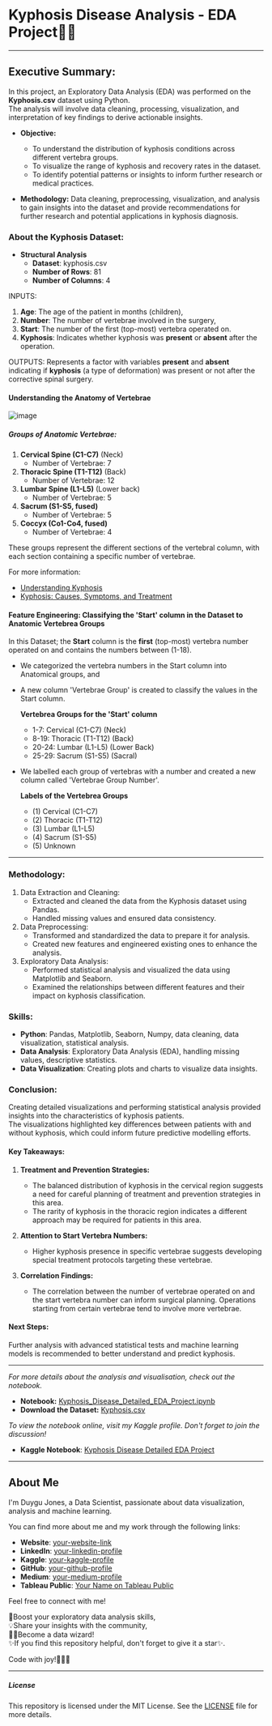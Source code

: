 # Kyphosis Disease Analysis - EDA Project🔬🔥

---

## Executive Summary:

In this project, an Exploratory Data Analysis (EDA) was performed on the **Kyphosis.csv** dataset using Python.<br> 
The analysis will involve data cleaning, processing, visualization, and interpretation of key findings to derive actionable insights.

- **Objective:**
  - To understand the distribution of kyphosis conditions across different vertebra groups.
  - To visualize the range of kyphosis and recovery rates in the dataset.
  - To identify potential patterns or insights to inform further research or medical practices.

- **Methodology:** Data cleaning, preprocessing, visualization, and analysis to gain insights into the dataset and provide recommendations for further research and potential applications in kyphosis diagnosis.<br>


### About the Kyphosis Dataset: 

- **Structural Analysis**  
    - **Dataset**: kyphosis.csv
    - **Number of Rows**: 81
    - **Number of Columns**: 4   

   
INPUTS:  
  1. **Age**: The age of the patient in months (children), 
  2. **Number**: The number of vertebrae involved in the surgery, 
  3. **Start**: The number of the first (top-most) vertebra operated on.
  4. **Kyphosis**: Indicates whether kyphosis was **present** or **absent** after the operation. 
   
OUTPUTS: Represents a factor with variables **present** and **absent** indicating if **kyphosis** (a type of deformation) was present or not after the corrective spinal surgery.


#### Understanding the Anatomy of Vertebrae

![image](https://github.com/Duygu-Jones/EDA_Projects/assets/141514497/8690fc52-43db-4a13-8abd-44e53a412b2e)


##### Groups of Anatomic Vertebrae: 

1. **Cervical Spine (C1-C7)** (Neck)
    - Number of Vertebrae: 7
2. **Thoracic Spine (T1-T12)** (Back)
    - Number of Vertebrae: 12
3. **Lumbar Spine (L1-L5)** (Lower back)
    - Number of Vertebrae: 5
4. **Sacrum (S1-S5, fused)** 
    - Number of Vertebrae: 5
5. **Coccyx (Co1-Co4, fused)**
    - Number of Vertebrae: 4

These groups represent the different sections of the vertebral column, with each section containing a specific number of vertebrae.

  For more information:
  - [Understanding Kyphosis](https://www.healthline.com/health/kyphosis)   
  - [Kyphosis: Causes, Symptoms, and Treatment](https://www.spine-health.com/conditions/spine-anatomy/kyphosis)



#### Feature Engineering: Classifying the 'Start' column in the Dataset to Anatomic Vertebrea Groups

In this Dataset; the **Start** column is the **first** (top-most) vertebra number operated on and contains the numbers between (1-18).

- We categorized the vertebra numbers in the Start column into Anatomical groups, and
- A new column 'Vertebrae Group'  is created to classify the values in the Start column.

    **Vertebrea Groups for the 'Start' column**
    - 1-7: Cervical (C1-C7) (Neck)
    - 8-19: Thoracic (T1-T12) (Back)
    - 20-24: Lumbar (L1-L5) (Lower Back)
    - 25-29: Sacrum (S1-S5) (Sacral)

- We labelled each group of vertebras with a number and created a new column called 'Vertebrae Group Number'.

    **Labels of the Vertebrea Groups**
    - (1) Cervical (C1-C7)
    - (2) Thoracic (T1-T12)
    - (3) Lumbar (L1-L5)
    - (4) Sacrum (S1-S5)
    - (5) Unknown

---

### Methodology:

1. Data Extraction and Cleaning:
   - Extracted and cleaned the data from the Kyphosis dataset using Pandas.
   - Handled missing values and ensured data consistency.
2. Data Preprocessing:
   - Transformed and standardized the data to prepare it for analysis.
   - Created new features and engineered existing ones to enhance the analysis.
3. Exploratory Data Analysis:
   - Performed statistical analysis and visualized the data using Matplotlib and Seaborn.
   - Examined the relationships between different features and their impact on kyphosis classification.

### Skills:

- **Python**: Pandas, Matplotlib, Seaborn, Numpy, data cleaning, data visualization, statistical analysis.
- **Data Analysis**: Exploratory Data Analysis (EDA), handling missing values, descriptive statistics.
- **Data Visualization**: Creating plots and charts to visualize data insights.


### Conclusion:

Creating detailed visualizations and performing statistical analysis provided insights into the characteristics of kyphosis patients.<br>
The visualizations highlighted key differences between patients with and without kyphosis, which could inform future predictive modelling efforts. 


#### Key Takeaways:

  1. **Treatment and Prevention Strategies:**
     - The balanced distribution of kyphosis in the cervical region suggests a need for careful planning of treatment and prevention strategies in this area.
     - The rarity of kyphosis in the thoracic region indicates a different approach may be required for patients in this area.
  
  2. **Attention to Start Vertebra Numbers:**
     - Higher kyphosis presence in specific vertebrae suggests developing special treatment protocols targeting these vertebrae.
  
  3. **Correlation Findings:**
     - The correlation between the number of vertebrae operated on and the start vertebra number can inform surgical planning. Operations starting from certain vertebrae tend to involve more vertebrae.


#### Next Steps:

Further analysis with advanced statistical tests and machine learning models is recommended to better understand and predict kyphosis.

---

*For more details about the analysis and visualisation, check out the notebook.*

- **Notebook:** [Kyphosis_Disease_Detailed_EDA_Project.ipynb](https://github.com/Duygu-Jones/EDA_Projects/blob/main/Kyphosis_Risk_Analysis_EDA_Project/kyphosis-disease-detailed-eda-project.ipynb)
- **Download the Dataset:** [Kyphosis.csv](https://github.com/Duygu-Jones/EDA_Projects/blob/main/Kyphosis_Risk_Analysis_EDA_Project/kyphosis.csv)

*To view the notebook online, visit my Kaggle profile. Don't forget to join the discussion!*

- **Kaggle Notebook**: [Kyphosis Disease Detailed EDA Project](https://www.kaggle.com/code/duygujones/kyphosis-disease-detailed-eda-project)

---

## About Me

I'm Duygu Jones, a Data Scientist, passionate about data visualization, analysis and machine learning. <br>

You can find more about me and my work through the following links:

- **Website**: [your-website-link](https://your-website-link/)
- **LinkedIn**: [your-linkedin-profile](https://www.linkedin.com/in/your-linkedin-profile/)
- **Kaggle**: [your-kaggle-profile](https://www.kaggle.com/your-kaggle-profile)
- **GitHub**: [your-github-profile](https://github.com/your-github-profile)
- **Medium**: [your-medium-profile](https://medium.com/@your-medium-profile)
- **Tableau Public**: [Your Name on Tableau Public](https://public.tableau.com/app/profile/your-tableau-profile)

Feel free to connect with me!<br>

🎯Boost your exploratory data analysis skills,<br> 
💡Share your insights with the community, <br>
👩‍💻Become a data wizard! <br>
✨If you find this repository helpful, don't forget to give it a star✨.<br>

Code with joy!👩‍💻✨

---

##### License

This repository is licensed under the MIT License. See the [LICENSE](LICENSE) file for more details.
